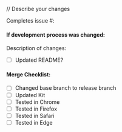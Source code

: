 // Describe your changes

Completes issue #:


#### If development process was changed:
  Description of changes:
  - [ ] Updated README?


#### Merge Checklist:
- [ ] Changed base branch to release branch
- [ ] Updated Kit
- [ ] Tested in Chrome
- [ ] Tested in Firefox
- [ ] Tested in Safari
- [ ] Tested in Edge
